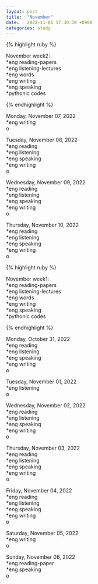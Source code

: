 ```yaml
---
layout: post
title:  "November"
date:   2022-11-01 17:30:30 +0900
categories: study
---
```








{% highlight ruby %}


November week2:  
*eng reading-papers  
*eng listening-lectures      
*eng words  
*eng writing  
*eng speaking  
*pythonic codes  


{% endhighlight %}  





Monday, November 07, 2022  
*eng writing  
o  



Tuesday, November 08, 2022  
*eng reading    
*eng listening  
*eng speaking  
*eng writing  
o  


Wednesday, November 09, 2022  
*eng reading    
*eng listening  
*eng speaking  
*eng writing  
o  


Thursday, November 10, 2022  
*eng reading    
*eng listening  
*eng speaking  
*eng writing  
o  




{% highlight ruby %}


November week1:  
*eng reading-papers  
*eng listening-lectures      
*eng words  
*eng writing  
*eng speaking  
*pythonic codes  


{% endhighlight %}  





Monday, October 31, 2022  
*eng reading  
*eng listening  
*eng speaking  
*eng writing  
o  


Tuesday, November 01, 2022    
*eng listening  
o  


Wednesday, November 02, 2022  
*eng reading  
*eng listening  
*eng speaking  
*eng writing  
o  


Thursday, November 03, 2022  
*eng reading  
*eng listening  
*eng speaking  
*eng writing  
o  


Friday, November 04, 2022  
*eng reading  
*eng listening  
*eng speaking  
*eng writing  
o  


Saturday, November 05, 2022  
*eng writing  
o  


Sunday, November 06, 2022  
*eng reading-paper  
*eng speaking  
o  



